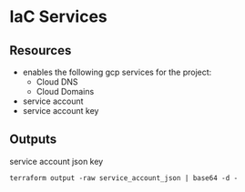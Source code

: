 
# IaC Services

## Resources

* enables the following gcp services for the project:
  * Cloud DNS
  * Cloud Domains
* service account
* service account key 

## Outputs

service account json key
```
terraform output -raw service_account_json | base64 -d -
```
